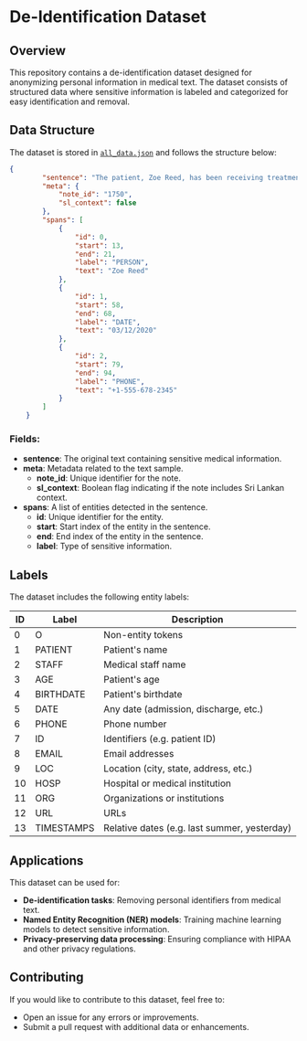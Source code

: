 # De-Identification Dataset

## Overview

This repository contains a de-identification dataset designed for anonymizing personal information in medical text. The dataset consists of structured data where sensitive information is labeled and categorized for easy identification and removal.

## Data Structure

The dataset is stored in [`all_data.json`](./all_data.json) and follows the structure below:

```json
{
        "sentence": "The patient, Zoe Reed, has been receiving treatment since 03/12/2020. Contact: +1-555-678-2345.",
        "meta": {
            "note_id": "1750",
            "sl_context": false
        },
        "spans": [
            {
                "id": 0,
                "start": 13,
                "end": 21,
                "label": "PERSON",
                "text": "Zoe Reed"
            },
            {
                "id": 1,
                "start": 58,
                "end": 68,
                "label": "DATE",
                "text": "03/12/2020"
            },
            {
                "id": 2,
                "start": 79,
                "end": 94,
                "label": "PHONE",
                "text": "+1-555-678-2345"
            }
        ]
    }
```

### Fields:
- **sentence**: The original text containing sensitive medical information.
- **meta**: Metadata related to the text sample.
  - **note_id**: Unique identifier for the note.
  - **sl_context**: Boolean flag indicating if the note includes Sri Lankan context.
- **spans**: A list of entities detected in the sentence.
  - **id**: Unique identifier for the entity.
  - **start**: Start index of the entity in the sentence.
  - **end**: End index of the entity in the sentence.
  - **label**: Type of sensitive information.

## Labels

The dataset includes the following entity labels:

| ID  | Label      | Description                                     |
|-----|-----------|-------------------------------------------------|
| 0   | O         | Non-entity tokens                               |
| 1   | PATIENT   | Patient's name                                  |
| 2   | STAFF     | Medical staff name                              |
| 3   | AGE       | Patient's age                                   |
| 4   | BIRTHDATE | Patient's birthdate                             |
| 5   | DATE      | Any date (admission, discharge, etc.)           |
| 6   | PHONE     | Phone number                                    |
| 7   | ID        | Identifiers (e.g. patient ID)             |
| 8   | EMAIL     | Email addresses                                 |
| 9   | LOC       | Location (city, state, address, etc.)           |
| 10  | HOSP      | Hospital or medical institution                 |
| 11  | ORG       | Organizations or institutions                   |
| 12  | URL       | URLs                  |
| 13  | TIMESTAMPS       | Relative dates (e.g. last summer, yesterday)                  |


## Applications

This dataset can be used for:
- **De-identification tasks**: Removing personal identifiers from medical text.
- **Named Entity Recognition (NER) models**: Training machine learning models to detect sensitive information.
- **Privacy-preserving data processing**: Ensuring compliance with HIPAA and other privacy regulations.

## Contributing

If you would like to contribute to this dataset, feel free to:
- Open an issue for any errors or improvements.
- Submit a pull request with additional data or enhancements.
